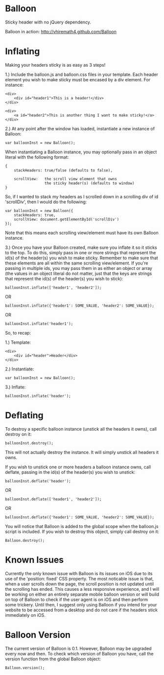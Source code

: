 Balloon
=======

Sticky header with no jQuery dependency.

Balloon in action: http://vhiremath4.github.com/Balloon


Inflating
=========

Making your headers sticky is as easy as 3 steps!

1.) Include the balloon.js and balloon.css files in your template.
    Each header element you wish to make sticky must be encased by
    a div element. For instance:

    <div>
        <div id="header1">This is a header!</div>
    </div>

    <div>
        <a id="header2">This is another thing I want to make sticky!</a>
    </div>

2.) At any point after the window has loaded, instantiate a new instance
    of Balloon:

    var balloonInst = new Balloon();

  When instantiating a Balloon instance, you may optionally pass in
  an object literal with the following format:

    {
        stackHeaders: true/false (defaults to false),

        scrollView:   the scroll view element that owns
                      the sticky header(s) (defaults to window)
    }

  So, if I wanted to stack my headers as I scrolled down in a scrolling
  div of id 'scrollDiv', then I would do the following:

    var balloonInst = new Balloon({
        stackHeaders: true,
        scrollView: document.getElementById('scrollDiv')
    });

  Note that this means each scrolling view/element must have its own
  Balloon instance.

3.) Once you have your Balloon created, make sure you inflate it so
  it sticks to the top. To do this, simply pass in one or more strings
  that represent the id(s) of the header(s) you wish to make sticky.
  Remember to make sure that these elements are all within the same
  scrolling view/element. If you're passing in multiple ids, you may
  pass them in as either an object or array (the values in an object
  literal do not matter, just that the keys are strings that represent
  the id(s) of the header(s) you wish to stick):

    balloonInst.inflate(['header1', 'header2']);

  OR

    balloonInst.inflate({'header1': SOME_VALUE, 'header2': SOME_VALUE});

  OR

    balloonInst.inflate('header1');

So, to recap:

1.) Template:

    <div>
        <div id="header">Header</div>
    </div>

2.) Instantiate:

    var balloonInst = new Balloon();

3.) Inflate:

    balloonInst.inflate('header');


Deflating
=========

To destroy a specific balloon instance (unstick all the headers it
owns), call destroy on it:

    balloonInst.destroy();

This will not actually destroy the instance. It will simply unstick
all headers it owns.

If you wish to unstick one or more headers a balloon instance owns,
call deflate, passing in the id(s) of the header(s) you wish to
unstick:

    balloonInst.deflate('header');

  OR

    balloonInst.deflate(['header1', 'header2']);

  OR

    balloonInst.deflate({'header1': SOME_VALUE, 'header2': SOME_VALUE});

You will notice that Balloon is added to the global scope when the
balloon.js script is included. If you wish to destroy this object,
simply call destroy on it:

    Balloon.destroy();


Known Issues
============

Currently the only known issue with Balloon is its issues on iOS due to
its use of the 'position: fixed' CSS property. The most noticable issue
is that, when a user scrolls down the page, the scroll position is not
updated until the scrolling has ended. This causes a less responsive
experience, and I will be working on either an entirely separate mobile
balloon version or will build on top of Balloon to check if the user agent
is on iOS and then perform some trickery. Until then, I suggest only using
Balloon if you intend for your website to be accessed from a desktop and
do not care if the headers stick immediately on iOS.

Balloon Version
===============

The current version of Balloon is 0.1. However, Balloon may be upgraded
every now and then. To check which version of Balloon you have, call the
version function from the global Balloon object:

    Balloon.version();
